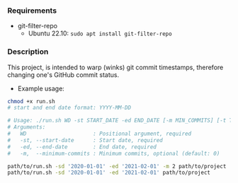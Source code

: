 ### Requirements

* git-filter-repo
    * Ubuntu 22.10: `sudo apt install git-filter-repo`

### Description
This project, is intended to warp (winks) git commit timestamps, therefore changing one's GitHub commit status.  
* Example usage:
```bash
chmod +x run.sh
# start and end date format: YYYY-MM-DD

# Usage: ./run.sh WD -st START_DATE -ed END_DATE [-m MIN_COMMITS] [-t TIMEZONE]
# Arguments:
#   WD                     : Positional argument, required
#   -st, --start-date      : Start date, required
#   -ed, --end-date        : End date, required
#   -m,  --minimum-commits : Minimum commits, optional (default: 0)

path/to/run.sh -sd '2020-01-01' -ed '2021-02-01' -m 2 path/to/project
path/to/run.sh -sd '2020-01-01' -ed '2021-02-01' path/to/project
```
